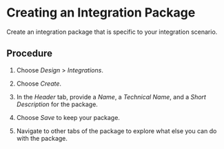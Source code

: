 <!-- loio9126d79874b14ad4a49419657e4a6e40 -->

# Creating an Integration Package

Create an integration package that is specific to your integration scenario.



## Procedure

1.  Choose *Design* \> *Integrations*.

2.  Choose *Create*.

3.  In the *Header* tab, provide a *Name*, a *Technical Name*, and a *Short Description* for the package.

4.  Choose *Save* to keep your package.

5.  Navigate to other tabs of the package to explore what else you can do with the package.


